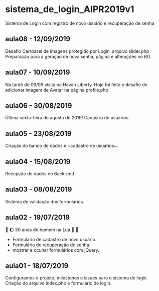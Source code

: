 # sistema_de_login_AIPR2019v1
Sistema de Login com registro de novo usuário e recuperação de senha

## aula08 - 12/09/2019
Desafio Carrossel de Imagens protegido por Login, arquivo slider.php
Preparação para a geração de nova senha, página e alterações no BD.

## aula07 - 10/09/2019
Na tarde de 09/09 visita na Havan Liberty.
Hoje foi feito o desafio de adicionar imagem de Avatar na página profile.php

## aula06 - 30/08/2019
Última sexta-feira de agosto de 2019!
Cadastro de usuários.

## aula05 - 23/08/2019
Criação do banco de dados e ~cadastro de usuários~.

## aula04 - 15/08/2019
Recepção de dados no Back-end

## aula03 - 08/08/2019

Sistema de validação dos formulários.

## aula02 - 19/07/2019 
:rocket: :moon: 50 anos do homem na Lua 🌝 🌚

* Formulário de cadastro de novo usuário.
* Formulário de recuperação de senha.
* mostrar e ocultar formulários com jQuery.

## aula01 - 18/07/2019
Configuramos o projeto, milestones e issues para o sistema de login.
Criação do arquivo index.php e formulário de login.
